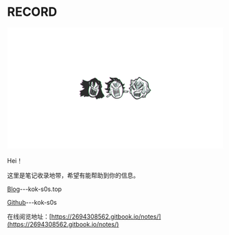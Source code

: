 # RECORD

![](.gitbook/assets/1043385.png)

Hei！

这里是笔记收录地带，希望有能帮助到你的信息。

[Blog](https://kok-s0s.top)---kok-s0s.top

[Github](https://github.com/kok-s0s)---kok-s0s

在线阅览地址：[https://2694308562.gitbook.io/notes/](https://2694308562.gitbook.io/notes/)

